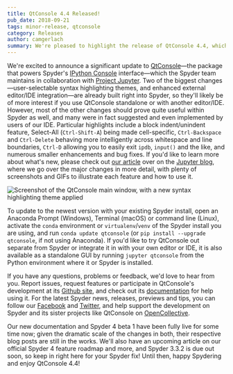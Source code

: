 ```yaml
---
title: QtConsole 4.4 Released!
pub_date: 2018-09-21
tags: minor-release, qtconsole
category: Releases
author: camgerlach
summary: We're pleased to highlight the release of QtConsole 4.4, which powers Spyder's IPython Console GUI. The latest version, developed in collaboration with the Jupyter team, adds several key features, enhancements and usability improvements, along with dozens of bug fixes and other changes—many requested and implemented by Spyder users like you.
---
```


We're excited to announce a significant update to [QtConsole](https://qtconsole.readthedocs.io/en/stable/)—the package that powers Spyder's [IPython Console](https://docs.spyder-ide.org/ipythonconsole.html) interface—which the Spyder team maintains in collaboration with [Project Jupyter](https://jupyter.org/).
Two of the biggest changes—user-selectable syntax highlighting themes, and enhanced external editor/IDE integration—are already built right into Spyder, so they'll likely be of more interest if you use QtConsole standalone or with another editor/IDE.
However, most of the other changes should prove quite useful within Spyder as well, and many were in fact suggested and even implemented by users of our IDE.
Particular highlights include a block indent/unindent feature, Select-All (``Ctrl-Shift-A``) being made cell-specific, ``Ctrl-Backspace`` and ``Ctrl-Delete`` behaving more intelligently across whitespace and line boundaries, ``Ctrl-D`` allowing you to easily exit ``ipdb``, ``input()`` and the like, and numerous smaller enhancements and bug fixes.
If you'd like to learn more about what's new, please check out [our article](https://blog.jupyter.org/jupyter-qtconsole-4-4-81f2eaad5706) over on the [Jupyter blog](https://blog.jupyter.org/), where we go over the major changes in more detail, with plenty of screenshots and GIFs to illustrate each feature and how to use it.

![Screenshot of the QtConsole main window, with a new syntax highlighting theme applied](/assets/media/qtconsole-syntax-highlighting.png)

To update to the newest version with your existing Spyder install, open an Anaconda Prompt (Windows), Terminal (macOS) or command line (Linux), activate the ``conda`` environment or ``virtualenv``/``venv`` of the Spyder install you are using, and run ``conda update qtconsole`` (or ``pip install --upgrade qtconsole``, if not using Anaconda).
If you'd like to try QtConsole out separate from Spyder or integrate it in with your own editor or IDE, it is also available as a standalone GUI by running ``jupyter qtconsole`` from the Python environment where it or Spyder is installed.

If you have any questions, problems or feedback, we'd love to hear from you. Report issues, request features or participate in QtConsole's development at its [Github site](https://github.com/jupyter/qtconsole), and check out its [documentation](https://qtconsole.readthedocs.io/en/stable/) for help using it.
For the latest Spyder news, releases, previews and tips, you can follow our [Facebook](https://www.facebook.com/SpyderIDE/) and [Twitter](https://twitter.com/spyder_ide), and help support the development on Spyder and its sister projects like QtConsole on [OpenCollective](https://opencollective.com/spyder).

Our new documentation and Spyder 4 beta 1 have been fully live for some time now; given the dramatic scale of the changes in both, their respective blog posts are still in the works.
We'll also have an upcoming article on our official Spyder 4 feature roadmap and more, and Spyder 3.3.2 is due out soon, so keep in right here for your Spyder fix!
Until then, happy Spydering and enjoy QtConsole 4.4!
